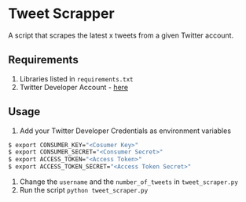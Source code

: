 # Tweet Scrapper

A script that scrapes the latest x tweets from a given Twitter account.

## Requirements
1. Libraries listed in `requirements.txt`
2. Twitter Developer Account - [here](https://developer.twitter.com/)

## Usage
1. Add your Twitter Developer Credentials as environment variables
```bash
$ export CONSUMER_KEY="<Cosumer Key>"
$ export CONSUMER_SECRET="<Consumer Secret>"
$ export ACCESS_TOKEN="<Access Token>"
$ export ACCESS_TOKEN_SECRET="<Access Token Secret>"
```
1. Change the `username` and the `number_of_tweets` in `tweet_scraper.py`
2. Run the script `python tweet_scraper.py`
